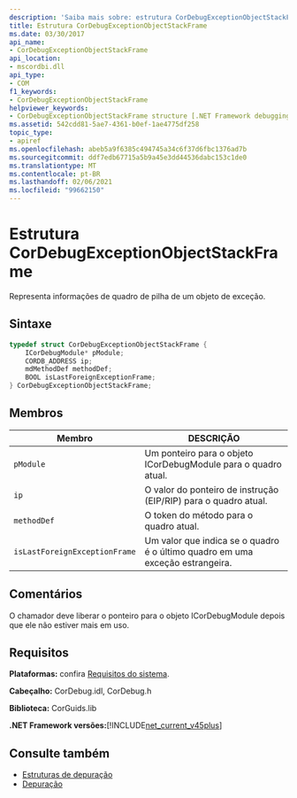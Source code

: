 ```yaml
---
description: 'Saiba mais sobre: estrutura CorDebugExceptionObjectStackFrame'
title: Estrutura CorDebugExceptionObjectStackFrame
ms.date: 03/30/2017
api_name:
- CorDebugExceptionObjectStackFrame
api_location:
- mscordbi.dll
api_type:
- COM
f1_keywords:
- CorDebugExceptionObjectStackFrame
helpviewer_keywords:
- CorDebugExceptionObjectStackFrame structure [.NET Framework debugging]
ms.assetid: 542cdd81-5ae7-4361-b0ef-1ae4775df258
topic_type:
- apiref
ms.openlocfilehash: abeb5a9f6385c494745a34c6f37d6fbc1376ad7b
ms.sourcegitcommit: ddf7edb67715a5b9a45e3dd44536dabc153c1de0
ms.translationtype: MT
ms.contentlocale: pt-BR
ms.lasthandoff: 02/06/2021
ms.locfileid: "99662150"
---
```

# <a name="cordebugexceptionobjectstackframe-structure"></a>Estrutura CorDebugExceptionObjectStackFrame

Representa informações de quadro de pilha de um objeto de exceção.  
  
## <a name="syntax"></a>Sintaxe  
  
```cpp  
typedef struct CorDebugExceptionObjectStackFrame {  
    ICorDebugModule* pModule;  
    CORDB_ADDRESS ip;  
    mdMethodDef methodDef;  
    BOOL isLastForeignExceptionFrame;  
} CorDebugExceptionObjectStackFrame;  
```  
  
## <a name="members"></a>Membros  
  
|Membro|DESCRIÇÃO|  
|------------|-----------------|  
|`pModule`|Um ponteiro para o objeto ICorDebugModule para o quadro atual.|  
|`ip`|O valor do ponteiro de instrução (EIP/RIP) para o quadro atual.|  
|`methodDef`|O token do método para o quadro atual.|  
|`isLastForeignExceptionFrame`|Um valor que indica se o quadro é o último quadro em uma exceção estrangeira.|  
  
## <a name="remarks"></a>Comentários  

 O chamador deve liberar o ponteiro para o objeto ICorDebugModule depois que ele não estiver mais em uso.  
  
## <a name="requirements"></a>Requisitos  

 **Plataformas:** confira [Requisitos do sistema](../../get-started/system-requirements.md).  
  
 **Cabeçalho:** CorDebug.idl, CorDebug.h  
  
 **Biblioteca:** CorGuids.lib  
  
 **.NET Framework versões:**[!INCLUDE[net_current_v45plus](../../../../includes/net-current-v45plus-md.md)]  
  
## <a name="see-also"></a>Consulte também

- [Estruturas de depuração](debugging-structures.md)
- [Depuração](index.md)
